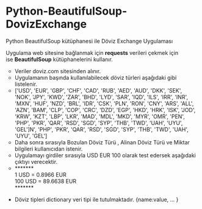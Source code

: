 # Python-BeautifulSoup-DovizExchange
Python BeautifulSoup kütüphanesi ile Döviz Exchange  Uygulaması

<p>Uygulama web sitesine bağlanmak i&ccedil;in&nbsp;<strong>requests</strong> verileri &ccedil;ekmek i&ccedil;in ise&nbsp;<strong>BeautifulSoup</strong> k&uuml;t&uuml;phanelerini kullanır.</p>
<ul style="list-style-type: circle;">
<li>Veriler doviz.com sitesinden alınır.&nbsp;</li>
<li>Uygulamanın başında kullanılabilecek d&ouml;viz t&uuml;rleri aşağıdaki gibi listelenir.&nbsp;</li>
<li>['USD', 'EUR', 'GBP', 'CHF', 'CAD', 'RUB', 'AED', 'AUD', 'DKK', 'SEK', 'NOK', 'JPY', 'KWD', 'ZAR', 'BHD', 'LYD', 'SAR', 'IQD', 'ILS', 'IRR', 'INR', 'MXN', 'HUF', 'NZD', 'BRL', 'IDR', 'CSK', 'PLN', 'RON', 'CNY', 'ARS', 'ALL', 'AZN', 'BAM', 'CLP', 'COP', 'CRC', 'DZD', 'EGP', 'HKD', 'HRK', 'ISK', 'JOD', 'KRW', 'KZT', 'LBP', 'LKR', 'MAD', 'MDL', 'MKD', 'MYR', 'OMR', 'PEN', 'PHP', 'PKR', 'QAR', 'RSD', 'SGD', 'SYP', 'THB', 'TWD', 'UAH', 'UYU', 'GEL']N', 'PHP', 'PKR', 'QAR', 'RSD', 'SGD', 'SYP', 'THB', 'TWD', 'UAH', 'UYU', 'GEL']</li>
<li>Daha sonra sırasıyla Bozulan D&ouml;viz T&uuml;r&uuml; , Alinan D&ouml;viz T&uuml;r&uuml; ve Miktar bilgileri kullanıcıdan istenir.&nbsp;</li>
<li>Uygulamayı girdiler sırasıyla USD EUR 100 olarak test edersek aşağıdaki &ccedil;ıktıyı verecektir.</li>
<li>*******<br />1 USD = 0.8966 EUR<br />100 USD = 89.6638 EUR<br />*******</li>
</ul>
<ul>
<li>D&ouml;viz tipleri dictionary veri tipi ile tutulmaktadır. {name:value, ... }</li>
</ul>
<div>&nbsp;</div>
